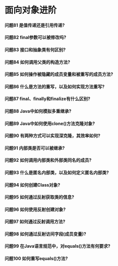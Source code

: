 面向对象进阶
========
#### 问题81 是值传递还是引用传递?
#### 问题82 final参数可以被修改吗?
#### 问题83 接口和抽象类有何区别?
#### 问题84 如何调用父类的构造方法?
#### 问题85 如何操作被隐藏的成员变量和被重写的成员方法?
#### 问题86 什么是方法的重写，以及如何实现方法重写?
#### 问题87 final、finally和finalize有什么区别?
#### 问题88 Java中如何模拟多重继承?
#### 问题89 Java中如何使用clone()方法克隆对象?
#### 问题90 有两种方式可以实现深克隆，其效率如何?
#### 问题91 内部类是否可以被继承?
#### 问题92 如何调用内部类和外部类同名的成员?
#### 问题93 什么是匿名内部类，以及如何定义匿名内部类?
#### 问题94 如何创建Class对象?
#### 问题95 如何通过反射获取类的信息?
#### 问题96 如何使用反射创建对象? 
#### 问题97 如何通过反射调用方法?
#### 问题98 如何通过反射访间字段(成员变量)?
#### 问题99 在Java语言规范中，对equals()方法有何要求?
#### 问题100 如何重写equals()方法?












